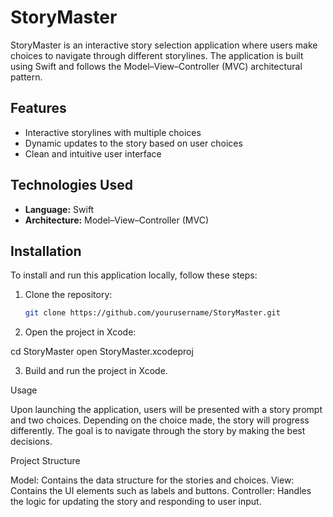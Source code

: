 # StoryMaster

StoryMaster is an interactive story selection application where users make choices to navigate through different storylines. The application is built using Swift and follows the Model–View–Controller (MVC) architectural pattern.

## Features

- Interactive storylines with multiple choices
- Dynamic updates to the story based on user choices
- Clean and intuitive user interface

## Technologies Used

- **Language:** Swift
- **Architecture:** Model–View–Controller (MVC)

## Installation

To install and run this application locally, follow these steps:

1. Clone the repository:
   ```bash
   git clone https://github.com/yourusername/StoryMaster.git

2. Open the project in Xcode:

cd StoryMaster
open StoryMaster.xcodeproj

3. Build and run the project in Xcode.

Usage

Upon launching the application, users will be presented with a story prompt and two choices. Depending on the choice made, the story will progress differently. The goal is to navigate through the story by making the best decisions.

Project Structure

Model: Contains the data structure for the stories and choices.
View: Contains the UI elements such as labels and buttons.
Controller: Handles the logic for updating the story and responding to user input.
